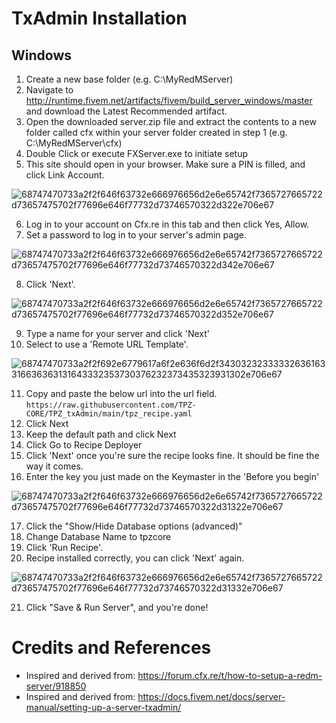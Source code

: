 
# TxAdmin Installation

## Windows

1. Create a new base folder (e.g. C:\MyRedMServer)
2. Navigate to http://runtime.fivem.net/artifacts/fivem/build_server_windows/master and download the Latest Recommended artifact.
3. Open the downloaded server.zip file and extract the contents to a new folder called cfx within your server folder created in step 1 (e.g.  C:\MyRedMServer\cfx)
4. Double Click or execute FXServer.exe to initiate setup
5. This site should open in your browser. Make sure a PIN is filled, and click Link Account.

![68747470733a2f2f646f63732e666976656d2e6e65742f7365727665722d73657475702f77696e646f77732d73746570322d322e706e67](https://github.com/user-attachments/assets/d2ec47d1-1f4f-4d1d-9bad-351db341ea0d)

6. Log in to your account on Cfx.re in this tab and then click Yes, Allow.
7. Set a password to log in to your server's admin page.

![68747470733a2f2f646f63732e666976656d2e6e65742f7365727665722d73657475702f77696e646f77732d73746570322d342e706e67](https://github.com/user-attachments/assets/35c4a7a2-f99f-4949-9257-f0ed687a12a1)

8. Click 'Next'.

![68747470733a2f2f646f63732e666976656d2e6e65742f7365727665722d73657475702f77696e646f77732d73746570322d352e706e67](https://github.com/user-attachments/assets/55e3e91d-2bff-42b5-b515-ba3ef4fb2fd2)

9. Type a name for your server and click 'Next'
10. Select to use a 'Remote URL Template'.

![68747470733a2f2f692e6779617a6f2e636f6d2f34303232333332636163316636363131643332353730376232373435323931302e706e67](https://github.com/user-attachments/assets/5fb3635a-61ff-432f-a5ff-822dd8883675)

11. Copy and paste the below url into the url field. `https://raw.githubusercontent.com/TPZ-CORE/TPZ_txAdmin/main/tpz_recipe.yaml`
12. Click Next
13. Keep the default path and click Next
14. Click Go to Recipe Deployer
15. Click 'Next' once you're sure the recipe looks fine. It should be fine the way it comes.
16. Enter the key you just made on the Keymaster in the 'Before you begin'

![68747470733a2f2f646f63732e666976656d2e6e65742f7365727665722d73657475702f77696e646f77732d73746570322d31322e706e67](https://github.com/user-attachments/assets/257aebf7-80f7-445c-bae1-ee72c33911c5)

17. Click the "Show/Hide Database options (advanced)"
18. Change Database Name to tpzcore
19. Click 'Run Recipe'.
20. Recipe installed correctly, you can click 'Next' again.

![68747470733a2f2f646f63732e666976656d2e6e65742f7365727665722d73657475702f77696e646f77732d73746570322d31332e706e67](https://github.com/user-attachments/assets/f6faaa4d-825d-4486-a900-9aefedadc6f6)

21. Click "Save & Run Server", and you're done!


# Credits and References

- Inspired and derived from: https://forum.cfx.re/t/how-to-setup-a-redm-server/918850
- Inspired and derived from: https://docs.fivem.net/docs/server-manual/setting-up-a-server-txadmin/
